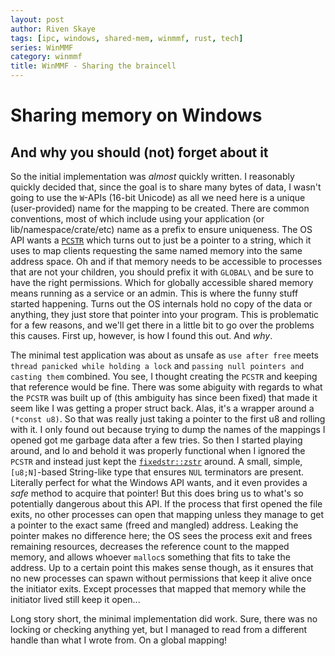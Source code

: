 ```yaml
---
layout: post
author: Riven Skaye
tags: [ipc, windows, shared-mem, winmmf, rust, tech]
series: WinMMF
category: winmmf
title: WinMMF - Sharing the braincell
---
```

# Sharing memory on Windows

## And why you should (not) forget about it

So the initial implementation was _almost_ quickly written. I reasonably quickly decided that, since the goal is to share many bytes of data, I wasn't going to use the `W`-APIs (16-bit Unicode) as all we need here is a unique (user-provided) name for the mapping to be created. There are common conventions, most of which include using your application (or lib/namespace/crate/etc) name as a prefix to ensure uniqueness. The OS API wants a [`PCSTR`](https://docs.rs/windows-core/0.57.0/windows_core/struct.PCSTR.html) which turns out to just be a pointer to a string, which it uses to map clients requesting the same named memory into the same address space. Oh and if that memory needs to be accessible to processes that are not your children, you should prefix it with `GLOBAL\` and be sure to have the right permissions. Which for globally accessible shared memory means running as a service or an admin. This is where the funny stuff started happening. Turns out the OS internals hold no copy of the data or anything, they just store that pointer into your program. This is problematic for a few reasons, and we'll get there in a little bit to go over the problems this causes. First up, however, is how I found this out. And _why_.

The minimal test application was about as unsafe as `use after free` meets `thread panicked while holding a lock` and `passing null pointers and casting them` combined. You see, I thought creating the `PCSTR` and keeping that reference would be fine. There was some abiguity with regards to what the `PCSTR` was built up of (this ambiguity has since been fixed) that made it seem like I was getting a proper struct back. Alas, it's a wrapper around a `(*const u8)`. So that was really just taking a pointer to the first u8 and rolling with it. I only found out because trying to dump the names of the mappings I opened got me garbage data after a few tries. So then I started playing around, and lo and behold it was properly functional when I ignored the `PCSTR` and instead just kept the [`fixedstr::zstr`](https://docs.rs/fixedstr/latest/fixedstr/struct.zstr.html) around. A small, simple, `[u8;N]`-based String-like type that ensures `NUL` terminators are present. Literally perfect for what the Windows API wants, and it even provides a _safe_ method to acquire that pointer! But this does bring us to what's so potentially dangerous about this API. If the process that first opened the file exits, no other processes can open that mapping unless they manage to get a pointer to the exact same (freed and mangled) address. Leaking the pointer makes no difference here; the OS sees the process exit and frees remaining resources, decreases the reference count to the mapped memory, and allows whoever `malloc`s something that fits to take the address. Up to a certain point this makes sense though, as it ensures that no new processes can spawn without permissions that keep it alive once the initiator exits. Except processes that mapped that memory while the initiator lived still keep it open...

Long story short, the minimal implementation did work. Sure, there was no locking or checking anything yet, but I managed to read from a different handle than what I wrote from. On a global mapping!
